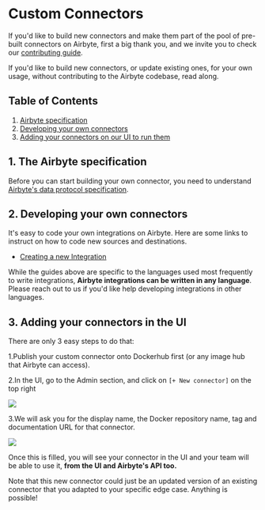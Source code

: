 # Custom Connectors

If you'd like to build new connectors and make them part of the pool of pre-built connectors on Airbyte, first a big thank you, and we invite you to check our [contributing guide](https://docs.airbyte.io/contributing/contributing-to-airbyte).

If you'd like to build new connectors, or update existing ones, for your own usage, without contributing to the Airbyte codebase, read along.

## Table of Contents

1. [Airbyte specification](https://docs.airbyte.io/v/dx-to-add-own-connector_suggestion/integrations/adding-your-own-connectors#1-the-airbyte-specification)
2. [Developing your own connectors](https://docs.airbyte.io/v/dx-to-add-own-connector_suggestion/integrations/adding-your-own-connectors#2-developing-your-own-connectors)
3. [Adding your connectors on our UI to run them](https://docs.airbyte.io/v/dx-to-add-own-connector_suggestion/integrations/adding-your-own-connectors#3-adding-your-connectors-on-our-ui-to-run-them)

## 1. The Airbyte specification

Before you can start building your own connector, you need to understand [Airbyte's data protocol specification](https://docs.airbyte.io/architecture/airbyte-specification).

## 2. Developing your own connectors

It's easy to code your own integrations on Airbyte. Here are some links to instruct on how to code new sources and destinations.

* [Creating a new Integration](https://github.com/airbytehq/airbyte/blob/master/airbyte-integrations/README.md)

While the guides above are specific to the languages used most frequently to write integrations, **Airbyte integrations can be written in any language**. Please reach out to us if you'd like help developing integrations in other languages.

## 3. Adding your connectors in the UI

There are only 3 easy steps to do that:

1.Publish your custom connector onto Dockerhub first \(or any image hub that Airbyte can access\).

2.In the UI, go to the Admin section, and click on `[+ New connector]` on the top right

![](https://lh4.googleusercontent.com/8lW_KRkw8w8q96JUJ7Snxj9MRC8toOyd7avLEj9anID53Q7Vj1bkPRSp8skV1VcIJPWsjWugX0pj0jCZ2jdaBwqhZED9E7DN5SRX_FWyRMdQu1eRojCTGm3xW2R8xYC9JE_kQtwn)

3.We will ask you for the display name, the Docker repository name, tag and documentation URL for that connector.

![](https://lh6.googleusercontent.com/UfEol2AKAR-7pKtJnzPNRoEDgOlEfoi9cA3SzB1NboENOZnniaJFfUGcCcVxYtzC8R97tnLwOh28Er5wS_aNujfXCSKUh0K7lhu7xUFYm4oiVCDlFdsdJNvgVihWp0u13ZNyzFuA)

Once this is filled, you will see your connector in the UI and your team will be able to use it, **from the UI and Airbyte's API too.**

Note that this new connector could just be an updated version of an existing connector that you adapted to your specific edge case. Anything is possible!

